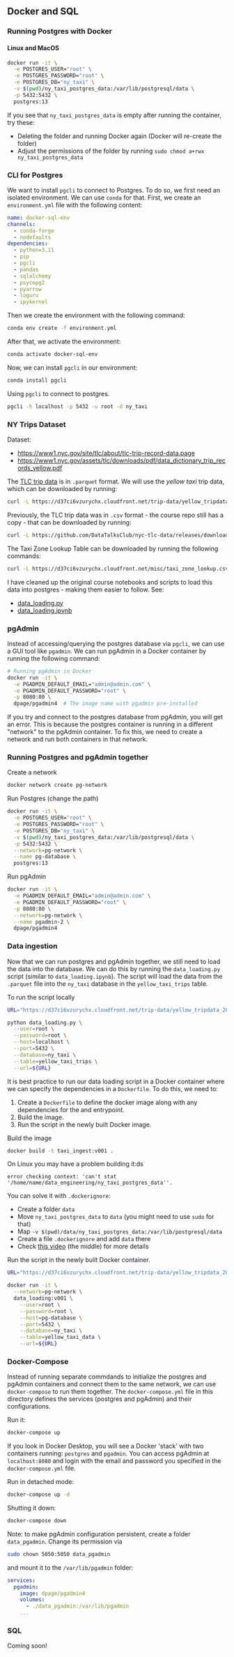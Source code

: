 ## Docker and SQL

### Running Postgres with Docker

#### Linux and MacOS
```bash
docker run -it \
  -e POSTGRES_USER="root" \
  -e POSTGRES_PASSWORD="root" \
  -e POSTGRES_DB="ny_taxi" \
  -v $(pwd)/ny_taxi_postgres_data:/var/lib/postgresql/data \
  -p 5432:5432 \
  postgres:13
```

If you see that `ny_taxi_postgres_data` is empty after running
the container, try these:
- Deleting the folder and running Docker again (Docker will re-create the folder)
- Adjust the permissions of the folder by running `sudo chmod a+rwx ny_taxi_postgres_data`

### CLI for Postgres
We want to install `pgcli` to connect to Postgres. To do so, we first need an isolated environment. We can use `conda` for that. First, we create an `environment.yml` file with the following content:
```yaml
name: docker-sql-env
channels:
  - conda-forge
  - nodefaults
dependencies:
  - python=3.11
  - pip
  - pgcli
  - pandas
  - sqlalchemy
  - psycopg2
  - pyarrow
  - loguru
  - ipykernel
```

Then we create the environment with the following command:
```bash
conda env create -f environment.yml
```

After that, we activate the environment:
```bash
conda activate docker-sql-env
```

Now, we can install `pgcli` in our environment:
```bash
conda install pgcli
```

Using `pgcli` to connect to postgres.

```bash
pgcli -h localhost -p 5432 -u root -d ny_taxi
```


### NY Trips Dataset
Dataset:
- https://www1.nyc.gov/site/tlc/about/tlc-trip-record-data.page
- https://www1.nyc.gov/assets/tlc/downloads/pdf/data_dictionary_trip_records_yellow.pdf

The [TLC trip data](https://www.nyc.gov/site/tlc/about/tlc-trip-record-data.page) is in `.parquet` format. We will use the *yellow taxi* trip data, which can be downloaded by running:
```bash
curl -L https://d37ci6vzurychx.cloudfront.net/trip-data/yellow_tripdata_2021-01.parquet -o yellow_tripdata_2021-01.parquet
```

Previously, the TLC trip data was in `.csv` format - the course repo still has a copy - that can be downloaded by running:
```bash
curl -L https://github.com/DataTalksClub/nyc-tlc-data/releases/download/yellow/yellow_tripdata_2021-01.csv.gz -o yellow_tripdata_2021-01.csv.gz
```

The Taxi Zone Lookup Table can be downloaded by running the following commands:
```bash
curl -L https://d37ci6vzurychx.cloudfront.net/misc/taxi_zone_lookup.csv -o taxi_zone_lookup.csv
```

I have cleaned up the original course notebooks and scripts to load this data into postgres - making them easier to follow. See:
- [data_loading.py](data_loading.py)
- [data_loading.ipynb](data_loading.ipynb)


### pgAdmin
Instead of accessing/querying the postgres database via `pgcli`, we can use a GUI tool like `pgadmin`. We can run pgAdmin in a Docker container by running the following command:
```bash
# Running pgAdmin in Docker
docker run -it \
  -e PGADMIN_DEFAULT_EMAIL="admin@admin.com" \
  -e PGADMIN_DEFAULT_PASSWORD="root" \
  -p 8080:80 \
  dpage/pgadmin4  # The image name with pgadmin pre-installed
```
If you try and connect to the postgres database from pgAdmin, you will get an error. This is because the postgres container is running in a different "network" to the pgAdmin container. To fix this, we need to create a network and run both containers in that network.

### Running Postgres and pgAdmin together
Create a network
```bash
docker network create pg-network
```

Run Postgres (change the path)
```bash
docker run -it \
  -e POSTGRES_USER="root" \
  -e POSTGRES_PASSWORD="root" \
  -e POSTGRES_DB="ny_taxi" \
  -v $(pwd)/ny_taxi_postgres_data:/var/lib/postgresql/data \
  -p 5432:5432 \
  --network=pg-network \
  --name pg-database \
  postgres:13
```

Run pgAdmin
```bash
docker run -it \
  -e PGADMIN_DEFAULT_EMAIL="admin@admin.com" \
  -e PGADMIN_DEFAULT_PASSWORD="root" \
  -p 8080:80 \
  --network=pg-network \
  --name pgadmin-2 \
  dpage/pgadmin4
```


### Data ingestion
Now that we can run postgres and pgAdmin together, we still need to load the data into the database. We can do this by running the `data_loading.py` script (similar to `data_loading.ipynb`). The script will load the data from the `.parquet` file into the `ny_taxi` database in the `yellow_taxi_trips` table.

To run the script locally
```bash
URL="https://d37ci6vzurychx.cloudfront.net/trip-data/yellow_tripdata_2021-01.parquet"

python data_loading.py \
  --user=root \
  --password=root \
  --host=localhost \
  --port=5432 \
  --database=ny_taxi \
  --table=yellow_taxi_trips \
  --url=${URL}
```

It is best practice to run our data loading script in a Docker container where we can specify the dependencies in a `Dockerfile`. To do this, we need to:
1. Create a `Dockerfile` to define the docker image along with any dependencies for the  and entrypoint.
2. Build the image.
3. Run the script in the newly built Docker image.

Build the image
```bash
docker build -t taxi_ingest:v001 .
```

On Linux you may have a problem building it:ds
```
error checking context: 'can't stat '/home/name/data_engineering/ny_taxi_postgres_data''.
```
You can solve it with `.dockerignore`:
- Create a folder `data`
- Move `ny_taxi_postgres_data` to `data` (you might need to use `sudo` for that)
- Map `-v $(pwd)/data/ny_taxi_postgres_data:/var/lib/postgresql/data`
- Create a file `.dockerignore` and add `data` there
- Check [this video](https://www.youtube.com/watch?v=tOr4hTsHOzU&list=PL3MmuxUbc_hJed7dXYoJw8DoCuVHhGEQb) (the middle) for more details


Run the script in the newly built Docker container.
```bash
URL="https://d37ci6vzurychx.cloudfront.net/trip-data/yellow_tripdata_2021-01.parquet"

docker run -it \
  --network=pg-network \
  data_loading:v001 \
    --user=root \
    --password=root \
    --host=pg-database \
    --port=5432 \
    --database=ny_taxi \
    --table=yellow_taxi_data \
    --url=${URL}
```

### Docker-Compose
Instead of running separate commdands to initialize the postgres and pgAdmin containers and connect them to the same network, we can use `docker-compose` to run them together. The `docker-compose.yml` file in this directory defines the services (postgres and pgAdmin) and their configurations.

Run it:
```bash
docker-compose up
```

If you look in Docker Desktop, you will see a Docker 'stack' with two containers running: `postgres` and `pgadmin`. You can access pgAdmin at `localhost:8080` and login with the email and password you specified in the `docker-compose.yml` file.

Run in detached mode:
```bash
docker-compose up -d
```

Shutting it down:
```bash
docker-compose down
```

Note: to make pgAdmin configuration persistent, create a folder `data_pgadmin`. Change its permission via
```bash
sudo chown 5050:5050 data_pgadmin
```

and mount it to the `/var/lib/pgadmin` folder:
```yaml
services:
  pgadmin:
    image: dpage/pgadmin4
    volumes:
      - ./data_pgadmin:/var/lib/pgadmin
    ...
```

### SQL
Coming soon!
